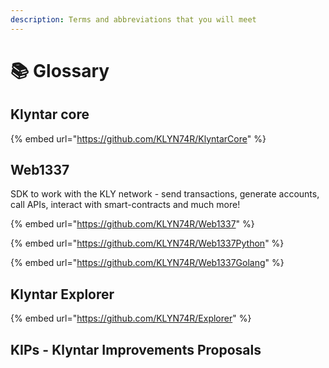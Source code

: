 ```yaml
---
description: Terms and abbreviations that you will meet
---
```


# 📚 Glossary

## Klyntar core

{% embed url="https://github.com/KLYN74R/KlyntarCore" %}

## Web1337

SDK to work with the KLY network - send transactions, generate accounts, call APIs, interact with smart-contracts and much more!

{% embed url="https://github.com/KLYN74R/Web1337" %}

{% embed url="https://github.com/KLYN74R/Web1337Python" %}

{% embed url="https://github.com/KLYN74R/Web1337Golang" %}

## Klyntar Explorer

{% embed url="https://github.com/KLYN74R/Explorer" %}

## KIPs - Klyntar Improvements Proposals
